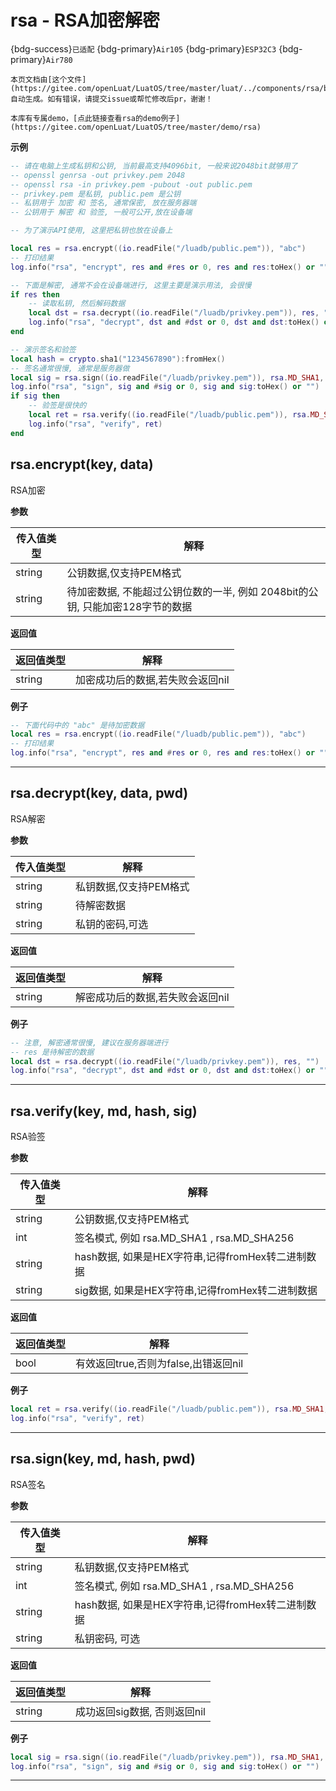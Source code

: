 # rsa - RSA加密解密

{bdg-success}`已适配` {bdg-primary}`Air105` {bdg-primary}`ESP32C3` {bdg-primary}`Air780`

```{note}
本页文档由[这个文件](https://gitee.com/openLuat/LuatOS/tree/master/luat/../components/rsa/binding/luat_lib_rsa.c)自动生成。如有错误，请提交issue或帮忙修改后pr，谢谢！
```

```{tip}
本库有专属demo，[点此链接查看rsa的demo例子](https://gitee.com/openLuat/LuatOS/tree/master/demo/rsa)
```

**示例**

```lua
-- 请在电脑上生成私钥和公钥, 当前最高支持4096bit, 一般来说2048bit就够用了
-- openssl genrsa -out privkey.pem 2048
-- openssl rsa -in privkey.pem -pubout -out public.pem
-- privkey.pem 是私钥, public.pem 是公钥
-- 私钥用于 加密 和 签名, 通常保密, 放在服务器端
-- 公钥用于 解密 和 验签, 一般可公开,放在设备端

-- 为了演示API使用, 这里把私钥也放在设备上

local res = rsa.encrypt((io.readFile("/luadb/public.pem")), "abc")
-- 打印结果
log.info("rsa", "encrypt", res and #res or 0, res and res:toHex() or "")

-- 下面是解密, 通常不会在设备端进行, 这里主要是演示用法, 会很慢
if res then
    -- 读取私钥, 然后解码数据
    local dst = rsa.decrypt((io.readFile("/luadb/privkey.pem")), res, "")
    log.info("rsa", "decrypt", dst and #dst or 0, dst and dst:toHex() or "")
end

-- 演示签名和验签
local hash = crypto.sha1("1234567890"):fromHex()
-- 签名通常很慢, 通常是服务器做
local sig = rsa.sign((io.readFile("/luadb/privkey.pem")), rsa.MD_SHA1, hash, "")
log.info("rsa", "sign", sig and #sig or 0, sig and sig:toHex() or "")
if sig then
    -- 验签是很快的
    local ret = rsa.verify((io.readFile("/luadb/public.pem")), rsa.MD_SHA1, hash, sig)
    log.info("rsa", "verify", ret)
end

```

## rsa.encrypt(key, data)



RSA加密

**参数**

|传入值类型|解释|
|-|-|
|string|公钥数据,仅支持PEM格式|
|string|待加密数据, 不能超过公钥位数的一半, 例如 2048bit的公钥, 只能加密128字节的数据|

**返回值**

|返回值类型|解释|
|-|-|
|string|加密成功后的数据,若失败会返回nil|

**例子**

```lua
-- 下面代码中的 "abc" 是待加密数据
local res = rsa.encrypt((io.readFile("/luadb/public.pem")), "abc")
-- 打印结果
log.info("rsa", "encrypt", res and #res or 0, res and res:toHex() or "")

```

---

## rsa.decrypt(key, data, pwd)



RSA解密

**参数**

|传入值类型|解释|
|-|-|
|string|私钥数据,仅支持PEM格式|
|string|待解密数据|
|string|私钥的密码,可选|

**返回值**

|返回值类型|解释|
|-|-|
|string|解密成功后的数据,若失败会返回nil|

**例子**

```lua
-- 注意, 解密通常很慢, 建议在服务器端进行
-- res 是待解密的数据
local dst = rsa.decrypt((io.readFile("/luadb/privkey.pem")), res, "")
log.info("rsa", "decrypt", dst and #dst or 0, dst and dst:toHex() or "")

```

---

## rsa.verify(key, md, hash, sig)



RSA验签

**参数**

|传入值类型|解释|
|-|-|
|string|公钥数据,仅支持PEM格式|
|int|签名模式, 例如 rsa.MD_SHA1 , rsa.MD_SHA256|
|string|hash数据, 如果是HEX字符串,记得fromHex转二进制数据|
|string|sig数据, 如果是HEX字符串,记得fromHex转二进制数据|

**返回值**

|返回值类型|解释|
|-|-|
|bool|有效返回true,否则为false,出错返回nil|

**例子**

```lua
local ret = rsa.verify((io.readFile("/luadb/public.pem")), rsa.MD_SHA1, hash, sig)
log.info("rsa", "verify", ret)

```

---

## rsa.sign(key, md, hash, pwd)



RSA签名

**参数**

|传入值类型|解释|
|-|-|
|string|私钥数据,仅支持PEM格式|
|int|签名模式, 例如 rsa.MD_SHA1 , rsa.MD_SHA256|
|string|hash数据, 如果是HEX字符串,记得fromHex转二进制数据|
|string|私钥密码, 可选|

**返回值**

|返回值类型|解释|
|-|-|
|string|成功返回sig数据, 否则返回nil|

**例子**

```lua
local sig = rsa.sign((io.readFile("/luadb/privkey.pem")), rsa.MD_SHA1, hash, "")
log.info("rsa", "sign", sig and #sig or 0, sig and sig:toHex() or "")

```

---


